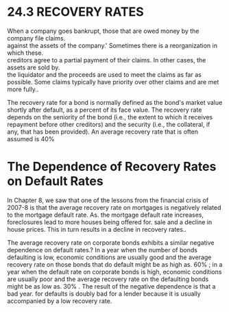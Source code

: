 # 24.3 RECOVERY RATES  

When a company goes bankrupt, those that are owed money by the company file claims.   
against the assets of the company.' Sometimes there is a reorganization in which these.   
creditors agree to a partial payment of their claims. In other cases, the assets are sold by.   
the liquidator and the proceeds are used to meet the claims as far as possible. Some claims typically have priority over other claims and are met more fully..  

The recovery rate for a bond is normally defined as the bond's market value shortly after default, as a percent of its face value. The recovery rate depends on the seniority of the bond (i.e., the extent to which it receives repayment before other creditors) and the security (i.e., the collateral, if any, that has been provided). An average recovery rate that is often assumed is $40\%$  

# The Dependence of Recovery Rates on Default Rates  

In Chapter 8, we saw that one of the lessons from the financial crisis of 2007-8 is that the average recovery rate on mortgages is negatively related to the mortgage default rate. As. the mortgage default rate increases, foreclosures lead to more houses being offered for. sale and a decline in house prices. This in turn results in a decline in recovery rates..  

The average recovery rate on corporate bonds exhibits a similar negative dependence on default rates.? In a year when the number of bonds defaulting is low, economic conditions are usually good and the average recovery rate on those bonds that do default might be as high as. $60\%$ ; in a year when the default rate on corporate bonds is high, economic conditions are usually poor and the average recovery rate on the defaulting bonds might be as low as. $30\%$ . The result of the negative dependence is that a bad year. for defaults is doubly bad for a lender because it is usually accompanied by a low recovery rate.  
